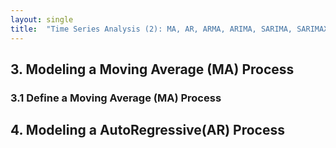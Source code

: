 ```yaml
---
layout: single
title:  "Time Series Analysis (2): MA, AR, ARMA, ARIMA, SARIMA, SARIMAX, VAR"
---
```


## 3. Modeling a Moving Average (MA) Process
### 3.1 Define a Moving Average (MA) Process


## 4. Modeling a AutoRegressive(AR) Process

